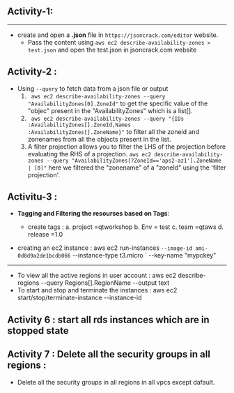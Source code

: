 ## Activity-1:
---------------
* create and open a **.json** file in `https://jsoncrack.com/editor` website.
  * Pass the content using `aws ec2 describe-availability-zones > test.json` and open the test.json in jsoncrack.com website
## Activity-2 :
* Using `--query` to fetch data from a json file or output 
   1. ` aws ec2 describe-availability-zones --query "AvailabilityZones[0].ZoneId"` to get the specific value of the "objec" present in the "AvailabilityZones" which is a list[].
   2. ` aws ec2 describe-availability-zones --query "{IDs :AvailabilityZones[].ZoneId,Names :AvailabilityZones[].ZoneName}"` to filter all the zoneid and zonenames from all the objects present in the list.
   3. A filter projection allows you to filter the LHS of the projection before evaluating the RHS of a projection.
   `aws ec2 describe-availability-zones --query "AvailabilityZones[?ZoneId=='aps2-az1'].ZoneName | [0]"` here we filtered the "zonename" of a "zoneId" using the 'filter projection'.
## Activitu-3 :
* **Tagging and Filtering the resourses based on Tags**:
  * create tags :
     a. project =qtworkshop
     b. Env = test
     c. team =qtaws
     d. release =1.0

* creating an ec2 instance :
   aws ec2 run-instances `
    --image-id ami-0d8d9a2de1bcdb066 `
    --instance-type t3.micro `
    --key-name "mypckey"
------------
* To view all the active regions in user account : 
    aws ec2 describe-regions --query Regions[].RegionName --output text  
* To start and stop and terminate the instances :
  aws ec2 start/stop/terminate-instance --instance-id <id> 
## Activity 6 : start all rds instances which are in stopped state
## Activity 7 : Delete all the security groups in all regions :
* Delete all the security groups in all regions in all vpcs except dafault.
 
